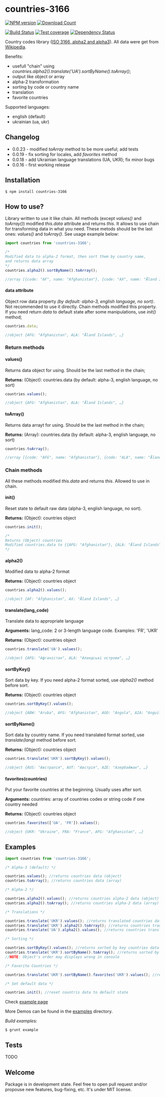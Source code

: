 # countries-3166

[![NPM version][npm-image]][npm-url]
[![Download Count][downloads-image]][downloads-url]

[![Build Status][travis-image]][travis-url]
[![Test coverage][coveralls-image]][coveralls-url]
[![Dependency Status][daviddm-url]][daviddm-image]

Country codes library ([ISO 3166, alpha2 and alpha3](https://en.wikipedia.org/wiki/ISO_3166-1)). All data were get from [Wikipedia](https://en.wikipedia.org/wiki/ISO_3166-1).

Benefits:
 - usefull "chain" using _countries.alpha2().translate('UA').sortByName().toArray()_;
 - output like object or array
 - alpha-2 transformation
 - sorting by code or country name
 - translation
 - favorite countries

Supported languages:
 - english (default)
 - ukrainian (ua, ukr)

## Changelog

 - 0.0.23 - modified _toArray_ method to be more useful; add tests
 - 0.0.19 - fix sorting for locales, add _favorites_ method
 - 0.0.18 - add Ukrainian language translations (UA, UKR); fix minor bugs
 - 0.0.16 - first working release

## Installation

    $ npm install countries-3166
 
## How to use?

Library written to use it like chain. All methods (except _values()_ and _toArray()_) modified _this.data_ attribute and returns _this_. It allows to use chain for transforming data in what you need. These metods should be the last ones: _values()_ and _toArray()_. See usage example below:

```js
import countries from 'countries-3166';

/*
Modified data to alpha-2 format, then sort them by country name,
and returns data array
*/
countries.alpha2().sortByName().toArray();

//array [{code: "AF", name: "Afghanistan"}, {code: "AX", name: "Åland Islands"}, …]
```
    
#### data attribute

Object row data property _(by default: alpha-3, english language, no sort)_. Not recommended to use it directly. Chain methods modified this property. If you need return *data* to default state after some manipulations, use _init()_ method;

```js
countries.data;

//object {AFG: "Afghanistan", ALA: "Åland Islands", …}
```

### Return methods

#### values()

Returns data object for using. Should be the last method in the chain;

**Returns:** (Object): countries.data (by default: alpha-3, english language, no sort)

```js
countries.values();

//object {AFG: "Afghanistan", ALA: "Åland Islands", …}
```

#### toArray()

Returns data arrayt for using. Should be the last method in the chain;

**Returns:** (Array): countries.data (by default: alpha-3, english language, no sort)

```js
countries.toArray();

//array [{code: "AFG", name: "Afghanistan"}, {code: "ALA", name: "Åland Islands"}, …]
```

### Chain methods

All these methods modified _this.data_ and returns _this_. Allowed to use in chain.

#### init()

Reset state to default raw data (alpha-3, english language, no sort).

**Returns:** (Object): countries object

```js
countries.init();

/*
Returns (Object) countries
Modified countries.data to {{AFG: "Afghanistan"}, {ALA: "Åland Islands"}, …}
*/
```

#### alpha2()

Modified data to alpha-2 format

**Returns:** (Object): countries object

```js
countries.alpha2().values();

//object {AF: "Afghanistan", AX: "Åland Islands", …}
```

#### translate(lang_code)

Translate data to appropriate language

**Arguments:** lang_code: 2 or 3-length language code. Examples: 'FR', 'UKR'

**Returns:** (Object): countries object

```js
countries.translate('UA').values();

//object {AFG: "Афганістан", ALA: "Аландські острови", …}
```

#### sortByKey()

Sort data by key. If you need alpha-2 format sorted, use _alpha2()_ method before sort.

**Returns:** (Object): countries object

```js
countries.sortByKey().values();

//object {ABW: "Aruba", AFG: "Afghanistan", AGO: "Angola", AIA: "Anguilla", …}
```

#### sortByName()

Sort data by country name. If you need translated format sorted, use _translate(lang)_ method before sort.

**Returns:** (Object): countries object

```js
countries.translate('UKR').sortByKey().values();

//object {AUS: "Австралія", AUT: "Австрія", AZE: "Азербайжан", …}
```

#### favorites(countries)

Put your favorite countries at the beginning. Usually uses after sort.

**Arguments:** countries: array of countries codes or string code if one country needed

**Returns:** (Object): countries object

```js
countries.favorites(['UA', 'FR']).values();

//object {UKR: "Ukraine", FRA: "France", AFG: "Afghanistan", …}
```

## Examples

```js
import countries from 'countries-3166';

/* Alpha-3 (default) */

countries.values(); //returns countries data (object)
countries.toArray(); //returns countries data (array)

/* Alpha-2 */

countries.alpha2().values(); //returns countries alpha-2 data (object)
countries.alpha2().toArray(); //returns countries alpha-2 data (array)

/* Translations */

countries.translate('UKR').values(); //returns translated countries data (object)
countries.translate('UKR').alpha2().toArray(); //returns countries translated alpha-2 data (array)
countries.translate('UA').alpha2().values(); //returns countries translated alpha-2 data (object)

/* Sorting */

countries.sortByKey().values(); //returns sorted by key countries data (object)
countries.translate('UKR').sortByName().toArray(); //returns sorted by name translated countries data (object)
//NOTE: Object's order may displays wrong in console

/* Favorite Countries */

countries.translate('UKR').sortByName().favorites('UKR').values(); //returns sorted by countries data with Ukraine country at the first place (object)

/* Set default data */

countries.init(); //reset countris data to default state
```

Check [example page](https://rawgit.com/gzoreslav/countries-3166/master/examples/index.html)

More Demos can be found in the [examples](https://github.com/gzoreslav/countries-3166/tree/master/examples) directory.

_Build examples:_

    $ grunt example

## Tests

TODO

## Welcome

Package is in development state. Feel free to open pull request and/or propouse new features, bug-fixing, etc. It's under MIT license.

[npm-image]: https://img.shields.io/npm/v/countries-3166.svg?style=flat-square
[npm-url]: https://npmjs.org/package/countries-3166
[downloads-image]: http://img.shields.io/npm/dm/countries-3166.svg?style=flat-square
[downloads-url]: https://npmjs.org/package/countries-3166
[travis-url]: https://travis-ci.org/gzoreslav/countries-3166
[travis-image]: https://travis-ci.org/gzoreslav/countries-3166.svg?branch=master
[daviddm-url]: https://david-dm.org/gzoreslav/countries-3166.svg?theme=shields.io
[daviddm-image]: https://david-dm.org/gzoreslav/countries-3166
[coveralls-image]: https://coveralls.io/repos/github/gzoreslav/countries-3166/badge.svg?branch=master
[coveralls-url]: https://coveralls.io/github/gzoreslav/countries-3166?branch=master
